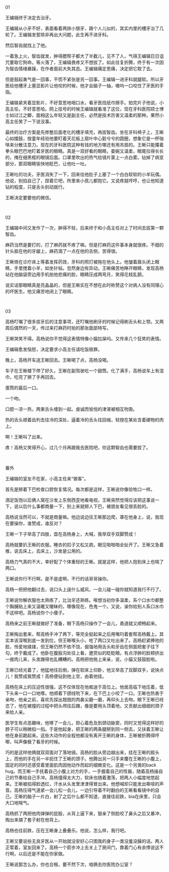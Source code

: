 01

王编辑终于决定去治牙。

王编辑从小牙不好，表面看着两排小银牙，跟个人儿似的，其实内里的槽牙治了几轮了。王编辑发誓除非再出大问题，此生再不进牙科。

然后智齿就找上了他。

一着急上火，智齿就发，肿得腮帮子都大了半截儿，见不了人，气得王编辑日日诅咒要取它狗命。等火落了，王编辑畏疼又不想拔了。如此往复折腾，终于有一次因为智齿情绪暴躁，在作者面前大失其态。王编辑痛定思痛，决定把它取了去。

但是鼓起勇气是一回事，不慌不紧张是另一回事。王编辑一进牙科就腿软。所以牙医给他槽牙上塞显影片让他咬的时候，他才会脑子一抽，嗷呜一口咬住了牙医的手指。

王编辑紧夹着显影片，不好意思地咽口水，看牙医找纸巾擦手。拍完片子他说，小高主任，不好意思哈。网上挂号的时候王编辑就看准了这位，现在牙科医院硕士博士如过江之鲫，面相这么年轻又是副主任，必然是技术厉害又温柔的那种。果然小高主任笑了一下说没事。

最终的治疗方案是先修整后面老化的槽牙填充，再拔智齿。坐在牙科椅子上，王晰心如擂鼓，按童年经验他要盯着天花板上扇叶中心脏兮兮的圆圈，想象它是一杯咖啡来分散注意力。现在的牙科医院这种有钱的地方哪还有用吊扇的。王晰只能攥着拳头眼巴巴地盯着牙医的眼睛。真是一双好看的眼睛，委婉又温柔，眼尾拉得长长的，掩在细黑框的眼镜后面。口罩里吹出的热气给镜片蒙上一点白雾。钻掉了病变部分，那双眼睛愉快地眨巴，让他吐一吐。

王晰吐的功夫，牙医消失了一下，回来往他肚子上塞了一个白白软软的小羊玩偶。他说，别掐自己了，捏着它吧，所里来小孩儿都抱它。又说疼就哼哼，也让他知道钻的程度，只是舌头别动就行。

王晰决定要要他的微信。

<br>

02

王编辑中间又发作了一次，肿得不轻，后来终于和小高主任对上了时间去拔第一颗智齿。

麻药当然是要打的，打了麻药就不疼了嘛。但是打麻药这件事本身就很疼。不细的针头抵在他的牙龈上，麻药滴了一点在他的舌侧，苦得很。

王晰倚在诊疗床上等着发挥药效，牙科的照灯被拖在他头上。他皱着眉头闭上眼睛，手里搅着小羊，如坐针毡。忽然身边有异动。王晰痛苦地睁开眼睛，发现高杨站在他脑袋旁边用手机拍他悲痛的脸，眼睛压成两弯月，笑得花枝乱颤。

说实话那眼睛真是亮晶晶的，但是王晰实在不想在此时称赞这个对病人没有同理心的坏医生。他又痛苦地闭上了眼睛。

<br>

03

高杨叮嘱了很多拔牙后的注意事项，还叮嘱他刷牙的时候记得刷舌头和上颚。又两周后偶然的一天，传过来打麻药时拍的那张面部特写。

王晰哭笑不得。高杨说你不觉得这表情特像小猫拉屎吗。又传来几个狂笑的表情。

王编辑愈发恼怒，决定要求小高主任请吃饭赔罪。


晚上，高杨开车送王晰回去。王晰喝了点，高杨没喝。

车子在王晰楼下停了好久，王晰在副驾驶吃一个甜筒。化了满手，高杨说车上有湿巾，吃完了擦了手再回去。

蛋筒的最后一口。

一个吻。

口腔一凉一热，两束舌头缠到一起。虔诚而愉悦的津液被相互吮吸。

热的舌头顺着齿列去往冷的深处，逼着冷的舌头往回缩，轻按在某处含着硬物的肉上。

啊！王晰叫了出来。

疼！高杨又笑得开心，过几个月再跟我去医院吧，你这颗智齿也需要拔了。

<br>

番外

王编辑的室友不在家，小高主任来“做客”。

首先是掰着下巴检查口腔恢复情况。每次都是这样，王晰说你像验牲口一样。

酒足饭饱以后俩人窝在沙发上东倒西歪地看电视，王晰突然觉得应该把这事说一下，说以后什么事都商量一下，别上来就掰人下巴，被朋友看见很丢脸的。

高杨说当然可以，不就是商量嘛。他边说边往王晰那边爬，罩在他身上，说，我现在要操你，谁赞成，谁反对？

王晰一下子举高了四肢，盘在高杨身上，大喊，我举双手双脚赞成！

高杨就要扒王晰的衣服。睡衣的扣子又松又疏，眼见啪啪啪全扯开了。王晰又急着推，说去床上，去床上，沙发是公用的。

高杨力气真的不大，幸好配了个体重轻的王晰。就是这样，他把人抱到床上也喘了两口。

王晰说你行不行啊，是不是虚啊，不行的话哥哥操你。

高杨一把把他翻过去，说口头上逞什么威风，一会儿碰一碰你就知道我行不行了。

王晰说你解衣服也太熟练了，比治牙还熟练。唉想当初你多温柔，系个口水巾都整个胸脯贴上来又温暖又暧昧的，哪像现在，色鬼一个。又说，诶你给别人系口水巾不这样吧。高杨说你个小傻子。

高杨来之前王晰就做好了准备，眼下高杨只操作了一会儿，甬道就又顺畅起来。

王晰掏出套来，帮高杨手冲了两下，等完全挺起来之后用嘴叼着套帮高杨戴上。其实本该深喉到底一发到位，但王晰喉头小，呛了两口又吐出来了。高杨赶紧捧他的脸，怜爱地揉揉，但王晰仍然不依不饶，倔强地用舌头和牙齿在侧面把套子往下勾，终于戴成了。他卧在腹股沟处往上看，邀赏似的眨眨眼。有点浮肿的脸颊挤出一痕肉儿来，头发蹭得也乱糟糟的。高杨把他拖上来亲，说，小猫又鼓鼓脸啦。

王晰已经光着了，他猛地往后倒，弹在软床上仰卧，他又举高了双脚双手，说快点儿！我赞成我赞成！高杨便钻到他上空，由着他挂。

高杨在床上的压迫性很强，这不仅体现在他痴迷于高位上。他居高临下地压着，低下头来一口一口地啄。他顺着下颌线吮下来，在下巴上小咬了一口。王晰也热衷于亲吻，他亲之前，喜欢先探出翘翘的肉鼻尖磨一磨，再仰头上去吻。眼下王晰已经恣了，他在被撞的过程中把头颅往后蹭，像是要用头顶着地，又贡献出细细的颈子来给人亲。

医学生有点恶趣味，他啄了一会儿，担心着危及到颈动脉窦，同时又觉得这样好的脖子可以稍微掐一掐。于是他起身，把王晰的两条腿掰到同一侧去，又扶着王晰让他在身前跪起来。这些大动作的全程他都没有离开王晰的身体，王晰被折腾得哼唧，叫声像极了看牙的时候。

巧的是这样他俩就双双面对了落地镜。高杨的脸从旁边越出来，挂在王晰的肩头上，而他的手在另一半扼住了王晰的颈子。他腾出另一只手来覆在王晰的小腹上，固定的同时还感受着里面肌肉因他动作而起的细微变化。这是一个另类的back hug。而王晰一手抚着自己小腹上对方的手，一手握着自己的性器，随着高杨操自己的节奏给自己手冲。高杨撞得太大力，软床也随着激荡，把两人小幅度地悠起来。王晰被掐得脸透红，汗水从头发里津津得冒出来。他想喊却只能发出嘶哑的声音。高杨压得气道紧一会儿松一会儿，一边引导着不时翻白的王晰看看镜中的自己。王晰的脑子一片白，射了之后什么都不知道，直接往前跌，bia在床里，只会大口地喘气。

高杨抓了两把他肉弹弹的屁股，从背上逼下来，狠亲了侧脸咬了鼻头之后又暴冲，掏出来摘了套子射在他背上。

高杨也往前跌，压在王晰身上叠叠乐。他说，怎么样，我行吧。

王晰又要说些无良牙医从一开始就没安好心只图我的身子一类没羞没臊的话。两人正荤着，室友回来了。高杨一个箭步冲上去关上了房间门，靠着门心有余悸说这不行啊，以后还是不能在你家做。

王晰说那怎么办，你也合租，要不然下次，咱俩去你医院办公室？
